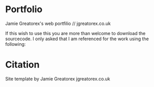 # Portfolio
Jamie Greatorex's web portfilio // jgreatorex.co.uk

If this wish to use this you are more than welcome to download the sourcecode. I only asked that I am referenced for the work using the following:

# Citation
Site template by Jamie Greatorex
jgreatorex.co.uk
